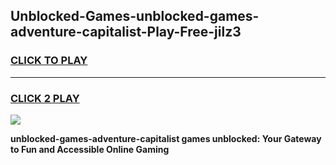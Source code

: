 
## Unblocked-Games-unblocked-games-adventure-capitalist-Play-Free-jilz3
<h3>
<a href="https://premium76.site?title=unblocked-games-adventure-capitalist&ref=19M">CLICK TO PLAY</a></h3>
<hr>

<h3>
<a href="https://premium76.site?title=unblocked-games-adventure-capitalist&ref=19M">CLICK 2 PLAY</a>
  
</h3>

<a href="https://premium76.site?title=unblocked-games-adventure-capitalist&ref=19M"><img src="https://clearcache.store/games.png"></a>


**unblocked-games-adventure-capitalist games unblocked: Your Gateway to Fun and Accessible Online Gaming**
